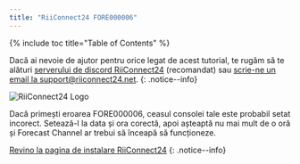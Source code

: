 ```yaml
---
title: "RiiConnect24 FORE000006"
---
```


{% include toc title="Table of Contents" %}

Dacă ai nevoie de ajutor pentru orice legat de acest tutorial, te rugăm să te alături [serverului de discord RiiConnect24](https://discord.gg/rc24) (recomandat) sau [scrie-ne un email la support@riiconnect24.net](mailto:support@riiconnect24.net).
{: .notice--info}

![RiiConnect24 Logo](/images/WiiRC24Logo.jpg)

Dacă primești eroarea FORE000006, ceasul consolei tale este probabil setat incorect. Setează-l la data și ora corectă, apoi așteaptă nu mai mult de o oră și Forecast Channel ar trebui să înceapă să funcționeze.

[Revino la pagina de instalare RiiConnect24](riiconnect24)
{: .notice--info}
